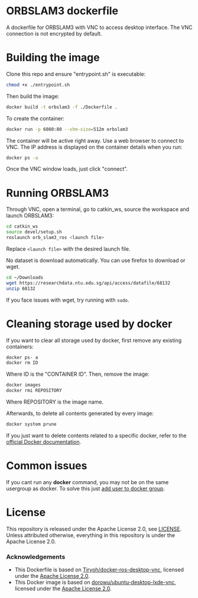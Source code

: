 # ORBSLAM3 dockerfile
A dockerfile for ORBSLAM3 with VNC to access desktop interface.
The VNC connection is not encrypted by default.

# Building the image

Clone this repo and ensure "entrypoint.sh" is executable:
```bash
chmod +x ./entrypoint.sh
```
Then build the image:
```bash
docker build -t orbslam3 -f ./Dockerfile .
```
To create the container:
```bash
docker run -p 6080:80 --shm-size=512m orbslam3
```
The container will be active right away. Use a web browser to connect to VNC. The IP address is displayed on the container details when you run:
```bash
docker ps -a
```
Once the VNC window loads, just click "connect".

# Running ORBSLAM3

Through VNC, open a terminal, go to catkin_ws, source the workspace and launch ORBSLAM3:
```bash
cd catkin_ws
source devel/setup.sh
roslaunch orb_slam3_ros <launch file>
```
Replace `<launch file>` with the desired launch file.

No dataset is download automatically. You can use firefox to download or wget.
```bash
cd ~/Downloads
wget https://researchdata.ntu.edu.sg/api/access/datafile/68132
unzip 68132
```
If you face issues with wget, try running with `sudo`.

# Cleaning storage used by docker

If you want to clear all storage used by docker, first remove any existing containers:
```bash
docker ps- a
docker rm ID
```
Where ID is the "CONTAINER ID". Then, remove the image:
```bash
docker images
docker rmi REPOSITORY
```
Where REPOSITORY is the image name. 

Afterwards, to delete all contents generated by every image:
```bash
docker system prune
```
If you just want to delete contents related to a specific docker, refer to the [official Docker documentation](https://docs.docker.com/engine/manage-resources/pruning/).

# Common issues

If you cant run any **docker** command, you may not be on the same usergroup as docker. To solve this just [add user to docker group](https://www.configserverfirewall.com/ubuntu-linux/add-user-to-docker-group-ubuntu/).

# License
This repository is released under the Apache License 2.0, see [LICENSE](https://github.com/Ab-Tx/orb_slam3_ros_docker-vnc/blob/main/LICENSE.txt).
Unless attributed otherwise, everything in this repository is under the Apache License 2.0.

### Acknowledgements

* This Dockerfile is based on [Tiryoh/docker-ros-desktop-vnc](https://github.com/Tiryoh/docker-ros-desktop-vnc/tree/master), licensed under the [Apache License 2.0](https://github.com/Tiryoh/docker-ros-desktop-vnc/blob/master/LICENSE).
* This Docker image is based on [dorowu/ubuntu-desktop-lxde-vnc](https://github.com/fcwu/docker-ubuntu-vnc-desktop), licensed under the [Apache License 2.0](https://github.com/fcwu/docker-ubuntu-vnc-desktop/blob/60f9ae18e71e9fabbfb23f67b212e64ab72c206e/LICENSE).
